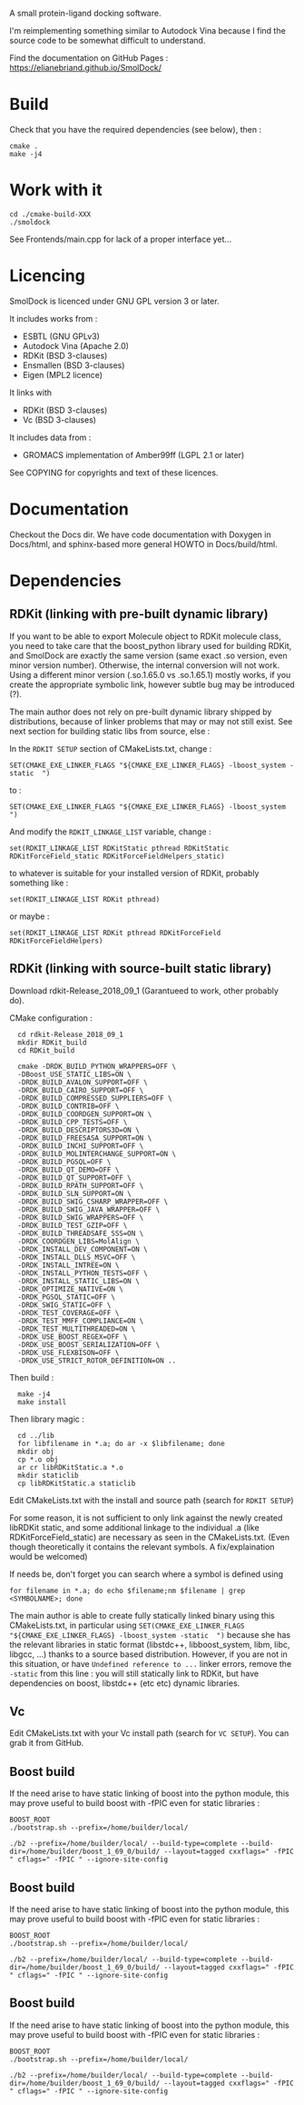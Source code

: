 A small protein-ligand docking software.

I'm reimplementing something similar to Autodock Vina because I find the source code to be somewhat
difficult to understand.

Find the documentation on GitHub Pages : https://elianebriand.github.io/SmolDock/

# Build

Check that you have the required dependencies (see below), then : 

    cmake .
    make -j4

# Work with it

    cd ./cmake-build-XXX
    ./smoldock
   
See Frontends/main.cpp for lack of a proper interface yet...


# Licencing
SmolDock is licenced under GNU GPL version 3 or later.


It includes works from :

- ESBTL (GNU GPLv3)
- Autodock Vina (Apache 2.0)
- RDKit (BSD 3-clauses)
- Ensmallen (BSD 3-clauses)
- Eigen (MPL2 licence)

It links with
- RDKit (BSD 3-clauses)
- Vc (BSD 3-clauses)

It includes data from :
- GROMACS implementation of Amber99ff (LGPL 2.1 or later)

See COPYING for copyrights and text of these licences.

# Documentation

Checkout the Docs dir. We have code documentation with Doxygen in Docs/html, and sphinx-based more general HOWTO
in Docs/build/html.

# Dependencies

## RDKit (linking with pre-built dynamic library)

If you want to be able to export Molecule object to RDKit molecule class, you need to take care that the boost_python 
library used for building RDKit, and SmolDock are exactly the same version (same exact .so version, even minor version number).
Otherwise, the internal conversion will not work. Using a different minor version (.so.1.65.0 vs .so.1.65.1) mostly works,
if you create the appropriate symbolic link, however subtle bug may be introduced (?).



The main author does not rely on pre-built dynamic library shipped by distributions, because of linker
problems that may or may not still exist. See next section for building static libs from source, else :

In the ` RDKIT SETUP ` section of CMakeLists.txt, change :

    SET(CMAKE_EXE_LINKER_FLAGS "${CMAKE_EXE_LINKER_FLAGS} -lboost_system -static  ") 

to : 

    SET(CMAKE_EXE_LINKER_FLAGS "${CMAKE_EXE_LINKER_FLAGS} -lboost_system ")

And modify the `RDKIT_LINKAGE_LIST` variable, change :
 
    set(RDKIT_LINKAGE_LIST RDKitStatic pthread RDKitStatic RDKitForceField_static RDKitForceFieldHelpers_static)

to whatever is suitable for your installed version of RDKit, probably something like :
 
    set(RDKIT_LINKAGE_LIST RDKit pthread)

or maybe : 

    set(RDKIT_LINKAGE_LIST RDKit pthread RDKitForceField RDKitForceFieldHelpers)


## RDKit (linking with source-built static library)


Download rdkit-Release_2018_09_1 (Garantueed to work, other probably do).

CMake configuration : 

      cd rdkit-Release_2018_09_1
      mkdir RDKit_build
      cd RDKit_build
      
      cmake -DRDK_BUILD_PYTHON_WRAPPERS=OFF \
      -DBoost_USE_STATIC_LIBS=ON \
      -DRDK_BUILD_AVALON_SUPPORT=OFF \
      -DRDK_BUILD_CAIRO_SUPPORT=OFF \
      -DRDK_BUILD_COMPRESSED_SUPPLIERS=OFF \
      -DRDK_BUILD_CONTRIB=OFF \
      -DRDK_BUILD_COORDGEN_SUPPORT=ON \
      -DRDK_BUILD_CPP_TESTS=OFF \
      -DRDK_BUILD_DESCRIPTORS3D=ON \
      -DRDK_BUILD_FREESASA_SUPPORT=ON \
      -DRDK_BUILD_INCHI_SUPPORT=OFF \
      -DRDK_BUILD_MOLINTERCHANGE_SUPPORT=ON \
      -DRDK_BUILD_PGSQL=OFF \
      -DRDK_BUILD_QT_DEMO=OFF \
      -DRDK_BUILD_QT_SUPPORT=OFF \
      -DRDK_BUILD_RPATH_SUPPORT=OFF \
      -DRDK_BUILD_SLN_SUPPORT=ON \
      -DRDK_BUILD_SWIG_CSHARP_WRAPPER=OFF \
      -DRDK_BUILD_SWIG_JAVA_WRAPPER=OFF \
      -DRDK_BUILD_SWIG_WRAPPERS=OFF \
      -DRDK_BUILD_TEST_GZIP=OFF \
      -DRDK_BUILD_THREADSAFE_SSS=ON \
      -DRDK_COORDGEN_LIBS=MolAlign \
      -DRDK_INSTALL_DEV_COMPONENT=ON \
      -DRDK_INSTALL_DLLS_MSVC=OFF \
      -DRDK_INSTALL_INTREE=ON \
      -DRDK_INSTALL_PYTHON_TESTS=OFF \
      -DRDK_INSTALL_STATIC_LIBS=ON \
      -DRDK_OPTIMIZE_NATIVE=ON \
      -DRDK_PGSQL_STATIC=OFF \
      -DRDK_SWIG_STATIC=OFF \
      -DRDK_TEST_COVERAGE=OFF \
      -DRDK_TEST_MMFF_COMPLIANCE=ON \
      -DRDK_TEST_MULTITHREADED=ON \
      -DRDK_USE_BOOST_REGEX=OFF \
      -DRDK_USE_BOOST_SERIALIZATION=OFF \
      -DRDK_USE_FLEXBISON=OFF \
      -DRDK_USE_STRICT_ROTOR_DEFINITION=ON ..     

Then build : 

      make -j4
      make install

Then library magic :

      cd ../lib
      for libfilename in *.a; do ar -x $libfilename; done
      mkdir obj
      cp *.o obj
      ar cr libRDKitStatic.a *.o
      mkdir staticlib
      cp libRDKitStatic.a staticlib

Edit CMakeLists.txt with the install and source path (search for `RDKIT SETUP`)


For some reason, it is not sufficient to only link against the newly created libRDKit static,
and some additional linkage to the individual .a (like RDKitForceField_static) are necessary as seen in the CMakeLists.txt.
 (Even though theoretically it contains the relevant symbols. A fix/explaination would be welcomed)

If needs be, don't forget you can search where a symbol is defined using

    for filename in *.a; do echo $filename;nm $filename | grep <SYMBOLNAME>; done

The main author is able to create fully statically linked binary using this CMakeLists.txt, in particular
 using `SET(CMAKE_EXE_LINKER_FLAGS "${CMAKE_EXE_LINKER_FLAGS} -lboost_system -static  ")` because she has the relevant libraries
 in static format (libstdc++, libboost_system, libm, libc, libgcc, ...) thanks to a source based distribution. However, if you are
 not in this situation, or have `Undefined reference to ...` linker errors, remove the `-static` from this line : you will still statically
 link to RDKit, but have dependencies on boost, libstdc++ (etc etc) dynamic libraries.

      


## Vc

Edit CMakeLists.txt with your Vc install path (search for `VC SETUP`). You can grab it from GitHub.

## Boost build

If the need arise to have static linking of boost into the python module, this may prove useful to build boost with -fPIC
even for static libraries :


    BOOST_ROOT
    ./bootstrap.sh --prefix=/home/builder/local/

    ./b2 --prefix=/home/builder/local/ --build-type=complete --build-dir=/home/builder/boost_1_69_0/build/ --layout=tagged cxxflags=" -fPIC " cflags=" -fPIC " --ignore-site-config

## Boost build

If the need arise to have static linking of boost into the python module, this may prove useful to build boost with -fPIC
even for static libraries :


    BOOST_ROOT
    ./bootstrap.sh --prefix=/home/builder/local/

    ./b2 --prefix=/home/builder/local/ --build-type=complete --build-dir=/home/builder/boost_1_69_0/build/ --layout=tagged cxxflags=" -fPIC " cflags=" -fPIC " --ignore-site-config

## Boost build

If the need arise to have static linking of boost into the python module, this may prove useful to build boost with -fPIC
even for static libraries :


    BOOST_ROOT
    ./bootstrap.sh --prefix=/home/builder/local/

    ./b2 --prefix=/home/builder/local/ --build-type=complete --build-dir=/home/builder/boost_1_69_0/build/ --layout=tagged cxxflags=" -fPIC " cflags=" -fPIC " --ignore-site-config